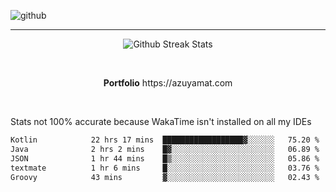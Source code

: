 ![github](https://media.discordapp.net/attachments/881363147364118528/1142610121697021952/background.png?width=1000&height=300)<br>
___
<p align="center">
  <img alt="Github Streak Stats" src="https://streak-stats.demolab.com?user=Azuyamat&theme=transparent&hide_border=true"/>
</p><br>
<p align="center">
      <strong>Portfolio</strong> https://azuyamat.com
</p><br>

Stats not 100% accurate because WakaTime isn't installed on all my IDEs
<!--START_SECTION:waka-->

```txt
Kotlin            22 hrs 17 mins  ██████████████████▓░░░░░░   75.20 %
Java              2 hrs 2 mins    █▓░░░░░░░░░░░░░░░░░░░░░░░   06.89 %
JSON              1 hr 44 mins    █▒░░░░░░░░░░░░░░░░░░░░░░░   05.86 %
textmate          1 hr 6 mins     █░░░░░░░░░░░░░░░░░░░░░░░░   03.76 %
Groovy            43 mins         ▓░░░░░░░░░░░░░░░░░░░░░░░░   02.43 %
```

<!--END_SECTION:waka-->
